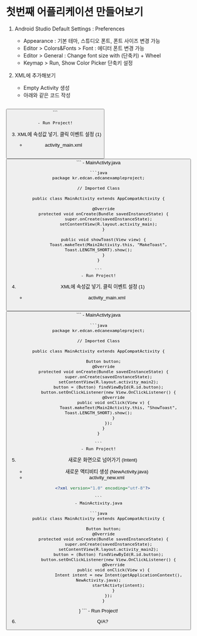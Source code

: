 # 첫번째 어플리케이션 만들어보기

1. Android Studio Default Settings : Preferences
	- Appearance : 기본 테마, 스튜디오 폰트, 폰트 사이즈 변경 가능
	- Editor > Colors&Fonts > Font : 에디터 폰트 변경 가능
	- Editor > General : Change font size with (단축키) + Wheel
	- Keymap > Run, Show Color Picker 단축키 설정
	
2. XML에 추가해보기
	- Empty Activity 생성
	- 아래와 같은 코드 작성
	
	```xml
<RelativeLayout xmlns:android="http://schemas.android.com/apk/res/android"
    xmlns:tools="http://schemas.android.com/tools"
    android:layout_width="match_parent"
    android:layout_height="match_parent">
	    <Button
	        android:id="@+id/button"
	        android:text="Button"
	        android:layout_width="wrap_content"
	        android:layout_height="wrap_content" />
</RelativeLayout>
	```
	
	- Run Project!
	
3. XML에 속성값 넣기, 클릭 이벤트 설정 (1)
	
	- activity_main.xml
	
	```xml
<RelativeLayout xmlns:android="http://schemas.android.com/apk/res/android"
    xmlns:tools="http://schemas.android.com/tools"
    android:layout_width="match_parent"
    android:layout_height="match_parent">
	    <Button
	        android:id="@+id/button"
	        android:text="Button"
	        android:textColor="#3c3c3c"
	        android:layout_centerInParent="true"
	        android:layout_width="200dp"
	        android:layout_height="300dp"
	        android:onClick="showToast" />
</RelativeLayout>
	```
	- MainActivty.java
	
	```java
	package kr.edcan.edcanexampleproject;
	
	// Imported Class
	
	public class MainActivity extends AppCompatActivity {
	
	    @Override
	    protected void onCreate(Bundle savedInstanceState) {
	        super.onCreate(savedInstanceState);
	        setContentView(R.layout.activity_main);
	    }
	
	    public void showToast(View view) {
	        Toast.makeText(Main2Activity.this, "MakeToast", Toast.LENGTH_SHORT).show();
	    }
	}

	```
	- Run Project!

4. XML에 속성값 넣기, 클릭 이벤트 설정 (1)
	
	- activity_main.xml
	
	```xml
<RelativeLayout xmlns:android="http://schemas.android.com/apk/res/android"
    xmlns:tools="http://schemas.android.com/tools"
    android:layout_width="match_parent"
    android:layout_height="match_parent">
	    <Button
	        android:id="@+id/button"
	        android:text="Button"
	        android:textColor="#3c3c3c"
	        android:layout_centerInParent="true"
	        android:layout_width="200dp"
	        android:layout_height="300dp"
	        android:onClick="showToast" />
</RelativeLayout>
	```
	- MainActivty.java
	
	```java
	package kr.edcan.edcanexampleproject;
	
	// Imported Class
	
	public class MainActivity extends AppCompatActivity {
		
	    Button button;
	    @Override
	    protected void onCreate(Bundle savedInstanceState) {
	        super.onCreate(savedInstanceState);
	        setContentView(R.layout.activity_main2);
	        button = (Button) findViewById(R.id.button);
	        button.setOnClickListener(new View.OnClickListener() {
	            @Override
	            public void onClick(View v) {
	                Toast.makeText(Main2Activity.this, "ShowToast", Toast.LENGTH_SHORT).show();
	            }
	        });
		}
	}

	```
	- Run Project!
	
5. 새로운 화면으로 넘어가기 (Intent)
	- 새로운 액티비티 생성 (NewActivity.java)
	- activity_new.xml
	
	```xml
	<?xml version="1.0" encoding="utf-8"?>
<RelativeLayout xmlns:android="http://schemas.android.com/apk/res/android"
    xmlns:tools="http://schemas.android.com/tools"
    android:layout_width="match_parent"
    android:layout_height="match_parent"
    tools:context="kr.edcan.edcanexampleproject.Main2Activity">
		<TextView
		    android:layout_width="wrap_content"
		    android:layout_height="wrap_content"
		    android:layout_centerInParent="true"
		    android:text="새로운 액티비티"
		    android:textSize="20sp" />
</RelativeLayout>

	```
	- MainActivity.java

	```java
	public class MainActivity extends AppCompatActivity {
		
	    Button button;
	    @Override
	    protected void onCreate(Bundle savedInstanceState) {
	        super.onCreate(savedInstanceState);
	        setContentView(R.layout.activity_main2);
	        button = (Button) findViewById(R.id.button);
	        button.setOnClickListener(new View.OnClickListener() {
	            @Override
	            public void onClick(View v) {
	                Intent intent = new Intent(getApplicationContext(), NewActivity.java);
	                startActivty(intent);
	            }
	        });
		}
}
	```
	- Run Project!
	
	
6. Q/A?
	
